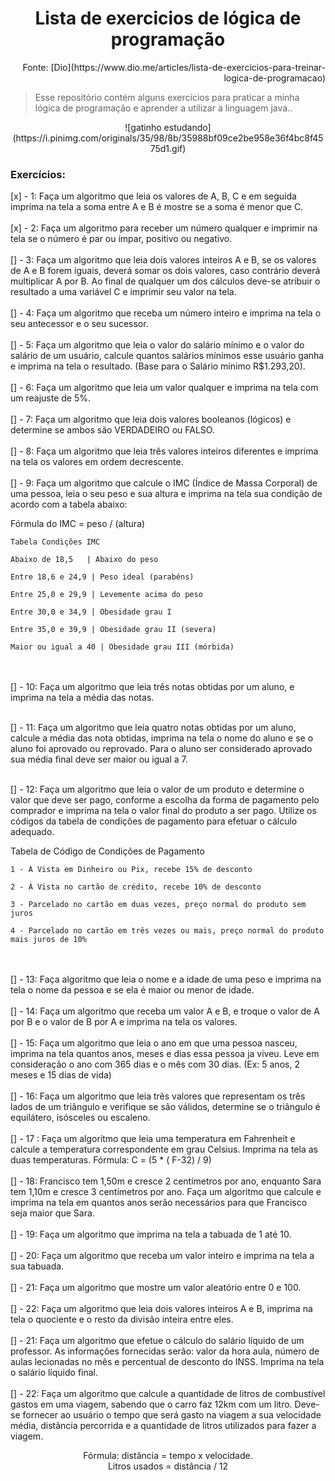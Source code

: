 <h1 align = center> Lista de exercicios de lógica de programação  </h1>


<p align = right>Fonte: [Dio](https://www.dio.me/articles/lista-de-exercicios-para-treinar-logica-de-programacao)  </p>   

<blockquote> Esse repositório contém alguns exercícios para praticar a minha lógica de programação e aprender a utilizar a linguagem java.. </blockquote>

<p align = center> ![gatinho estudando](https://i.pinimg.com/originals/35/98/8b/35988bf09ce2be958e36f4bc8f4575d1.gif) </p>

<h3> Exercícios: </h3>
<p>
    [x] - 1: Faça um algoritmo que leia os valores de A, B, C e em seguida imprima na tela a soma entre A e B é mostre se a soma é menor que C.
    <br><br>
    [x] - 2: Faça um algoritmo para receber um número qualquer e imprimir na tela se o número é par ou ímpar, positivo ou negativo.
    <br><br>
    [] - 3: Faça um algoritmo que leia dois valores inteiros A e B, se os valores de A e B forem iguais, deverá somar os dois valores, caso contrário deverá multiplicar A por B. Ao final de qualquer um dos cálculos deve-se atribuir o resultado a uma variável C e imprimir seu valor na tela.
    <br><br>
    [] - 4: Faça um algoritmo que receba um número inteiro e imprima na tela o seu antecessor e o seu sucessor.
    <br><br>
    [] - 5: Faça um algoritmo que leia o valor do salário mínimo e o valor do salário de um usuário, calcule quantos salários mínimos esse usuário ganha e imprima na tela o resultado. (Base para o Salário mínimo R$1.293,20).
    <br><br>
    [] - 6: Faça um algoritmo que leia um valor qualquer e imprima na tela com um reajuste de 5%.
    <br><br>
    [] - 7:  Faça um algoritmo que leia dois valores booleanos (lógicos) e determine se ambos são VERDADEIRO ou FALSO.
    <br><br>
    [] - 8: Faça um algoritmo que leia três valores inteiros diferentes e imprima na tela os valores em ordem decrescente.
    <br><br>
    [] - 9: Faça um algoritmo que calcule o IMC (Índice de Massa Corporal) de uma pessoa, leia o seu peso e sua altura e imprima na tela sua condição de acordo com a tabela abaixo:

<p> 
   Fórmula do IMC = peso / (altura)

    Tabela Condições IMC

    Abaixo de 18,5   | Abaixo do peso          

    Entre 18,6 e 24,9 | Peso ideal (parabéns)  

    Entre 25,0 e 29,9 | Levemente acima do peso

    Entre 30,0 e 34,9 | Obesidade grau I 

    Entre 35,0 e 39,9 | Obesidade grau II (severa)

    Maior ou igual a 40 | Obesidade grau III (mórbida)
</p>
 
<br><br>
    [] - 10:  Faça um algoritmo que leia três notas obtidas por um aluno, e imprima na tela a média das notas.
<br><br>

[] - 11:  Faça um algoritmo que leia quatro notas obtidas por um aluno, calcule a média das nota obtidas, imprima na tela o nome do aluno e se o aluno foi aprovado ou reprovado. Para o aluno ser considerado aprovado sua média final deve ser maior ou igual a 7.
<br><br>

[] - 12:  Faça um algoritmo que leia o valor de um produto e determine o valor que deve ser pago, conforme a escolha da forma de pagamento pelo comprador e imprima na tela o valor final do produto a ser pago. Utilize os códigos da tabela de condições de pagamento para efetuar o cálculo adequado.

 <p>
    Tabela de Código de Condições de Pagamento

    1 - À Vista em Dinheiro ou Pix, recebe 15% de desconto

    2 - À Vista no cartão de crédito, recebe 10% de desconto

    3 - Parcelado no cartão em duas vezes, preço normal do produto sem juros

    4 - Parcelado no cartão em três vezes ou mais, preço normal do produto mais juros de 10%
</p>
 
<br><br>
[] - 13:  Faça algoritmo que leia o nome e a idade de uma peso e imprima na tela o nome da pessoa e se ela é maior ou menor de idade. 
<br><br>
[] - 14:  Faça um algoritmo que receba um valor A e B, e troque o valor de A por B e o valor de B por A e imprima na tela os valores.
<br><br>
[] - 15:  Faça um algoritmo que leia o ano em que uma pessoa nasceu, imprima na tela quantos anos, meses e dias essa pessoa ja viveu. Leve em consideração o ano com 365 dias e o mês com 30 dias. (Ex: 5 anos, 2 meses e 15 dias de vida)
<br><br>
[] - 16:  Faça um algoritmo que leia três valores que representam os três lados de um triângulo e verifique se são válidos, determine se o triângulo é equilátero, isósceles ou escaleno.
<br><br>
[] - 17 : Faça um algoritmo que leia uma temperatura em Fahrenheit e calcule a temperatura correspondente em grau Celsius. Imprima na tela as duas temperaturas. Fórmula: C = (5 * ( F-32) / 9)
<br><br>
[] - 18:  Francisco tem 1,50m e cresce 2 centímetros por ano, enquanto Sara tem 1,10m e cresce 3 centímetros por ano. Faça um algoritmo que calcule e imprima na tela em quantos anos serão necessários para que Francisco seja maior que Sara.
<br><br>
[] - 19:  Faça um algoritmo que imprima na tela a tabuada de 1 até 10.
<br><br>
[] - 20:  Faça um algoritmo que receba um valor inteiro e imprima na tela a sua tabuada.
<br><br>
[] - 21:  Faça um algoritmo que mostre um valor aleatório entre 0 e 100.
<br><br>
[] - 22:  Faça um algoritmo que leia dois valores inteiros A e B, imprima na tela o quociente e o resto da divisão inteira entre eles.
<br><br>
[] - 21:  Faça um algoritmo que efetue o cálculo do salário líquido de um professor. As informações fornecidas serão: valor da hora aula, número de aulas lecionadas no mês e percentual de desconto do INSS. Imprima na tela o salário líquido final.
<br><br>
[] - 22: Faça um algoritmo que calcule a quantidade de litros de combustível gastos em uma viagem, sabendo que o carro faz 12km com um litro. Deve-se fornecer ao usuário o tempo que será gasto na viagem a sua velocidade média, distância percorrida e a quantidade de litros utilizados para fazer a viagem.

<p align = center> 
    Fórmula: distância = tempo x velocidade. <br>
    Litros usados = distância / 12 
</p>

</p>

